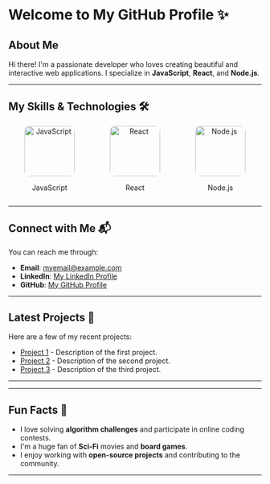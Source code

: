 # Welcome to My GitHub Profile ✨

## About Me
Hi there! I'm a passionate developer who loves creating beautiful and interactive web applications. I specialize in **JavaScript**, **React**, and **Node.js**.

---

## My Skills & Technologies 🛠️

<div style="display: flex; justify-content: center; gap: 20px; flex-wrap: wrap;">
  <!-- Skill 1 -->
  <div style="width: 150px; text-align: center;">
    <img src="https://upload.wikimedia.org/wikipedia/commons/6/6a/JavaScript-logo.png" 
         alt="JavaScript" 
         style="width: 100px; height: 100px; object-fit: contain; border-radius: 10px; transition: transform 0.3s ease;">
    <p>JavaScript</p>
  </div>

  <!-- Skill 2 -->
  <div style="width: 150px; text-align: center;">
    <img src="https://upload.wikimedia.org/wikipedia/commons/a/a7/React-icon.svg" 
         alt="React" 
         style="width: 100px; height: 100px; object-fit: contain; border-radius: 10px; transition: transform 0.3s ease;">
    <p>React</p>
  </div>

  <!-- Skill 3 -->
  <div style="width: 150px; text-align: center;">
    <img src="https://upload.wikimedia.org/wikipedia/commons/6/64/Node.js_logo_2015.svg" 
         alt="Node.js" 
         style="width: 100px; height: 100px; object-fit: contain; border-radius: 10px; transition: transform 0.3s ease;">
    <p>Node.js</p>
  </div>
</div>

<style>
  /* Hover Effect for Skills Icons */
  div img:hover {
    transform: scale(1.1);
  }
</style>

---

## Connect with Me 📬
You can reach me through:

- **Email**: [myemail@example.com](mailto:myemail@example.com)
- **LinkedIn**: [My LinkedIn Profile](https://www.linkedin.com)
- **GitHub**: [My GitHub Profile](https://github.com/username)

---

## Latest Projects 🚀
Here are a few of my recent projects:

- [Project 1](https://github.com/username/project1) - Description of the first project.
- [Project 2](https://github.com/username/project2) - Description of the second project.
- [Project 3](https://github.com/username/project3) - Description of the third project.

---

<style>
  /* Card-like Effect on Projects */
  div a {
    display: inline-block;
    padding: 10px 20px;
    background: linear-gradient(to right, #6a11cb, #2575fc);
    color: white;
    text-decoration: none;
    border-radius: 5px;
    transition: transform 0.3s ease, box-shadow 0.3s ease;
  }

  div a:hover {
    transform: translateY(-5px);
    box-shadow: 0 4px 10px rgba(0, 0, 0, 0.2);
  }
</style>

---

## Fun Facts 🎉
- I love solving **algorithm challenges** and participate in online coding contests.
- I'm a huge fan of **Sci-Fi** movies and **board games**.
- I enjoy working with **open-source projects** and contributing to the community.

---

<style>
  /* Fun fact text animation */
  h3 {
    font-size: 1.5em;
    color: #ff6347;
    text-shadow: 2px 2px 10px rgba(255, 99, 71, 0.5);
    transition: color 0.3s ease, text-shadow 0.3s ease;
  }

  h3:hover {
    color: #f0a500;
    text-shadow: 2px 2px 20px rgba(240, 165, 0, 0.6);
  }
</style>


